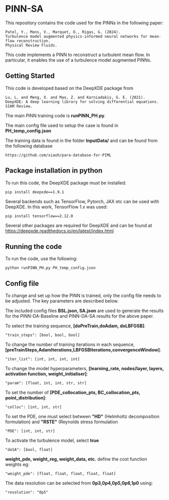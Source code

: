 # PINN-SA
This repository contains the code used for the PINNs in the following paper:

```
Patel, Y., Mons, V., Marquet, O., Rigas, G. (2024).
Turbulence model augmented physics-informed neural networks for mean-flow reconstruction.
Physical Review Fluids.
```

This code implements a PINN to reconstruct a turbulent mean flow. In particular, it enables the use of a turbulence model augmented PINNs.

## Getting Started

This code is developed based on the DeepXDE package from
```
Lu, L. and Meng, X. and Mao, Z. and Karniadakis, G. E. (2021).
DeepXDE: A deep learning library for solving differential equations.
SIAM Review.
```

The main PINN training code is **runPINN_PH.py**.

The main config file used to setup the case is found in **PH_temp_config.json**

The training data is found in the folder **InputData/** and can be found from the following database
```
https://github.com/xiaoh/para-database-for-PIML
```

## Package installation in python

To run this code, the DeepXDE package must be installed:

```
pip install deepxde==1.9.1
```

Several backends such as TensorFlow, Pytorch, JAX etc can be used with DeepXDE. In this work, TensorFlow 1.x was used:
```
pip install tensorflow==2.12.0
```

Several other packages are required for DeepXDE and can be found at https://deepxde.readthedocs.io/en/latest/index.html


## Running the code

To run the code, use the following:
```
python runPINN_PH.py PH_temp_config.json
```

## Config file
To change and set up how the PINN is trained, only the config file needs to be adjusted. The key parameters are described below.

The included config files **BSL.json, SA.json** are used to generate the results for the PINN-DA-Baseline and PINN-DA-SA results for the above paper.

To select the training sequence, **[doPreTrain,doAdam, doLBFGSB]**:
```
"train_steps": [bool, bool, bool]
```


To change the number of training iterations in each sequence, **[preTrainSteps,AdamIterations,LBFGSBIterations,convergenceWindow]**:
```
"iter_list": [int, int, int, int]
```


To change the model hyperparameters, **[learning_rate, nodes/layer, layers, activation function, weight_initialiser]**:
```
"param": [float, int, int, str, str]
```


To set the number of **[PDE_collocation_pts, BC_collocation_pts, point_distribution]**:
```
"colloc": [int, int, str]
```

To set the PDE, one must select between **"HD"** (Helmholtz decomposition formulation) and **"RSTE"** (Reynolds stress formulation
```
"PDE": [int, int, str]
```


To activate the turbulence model, select **true**
```
"doSA": [bool, float]
```

**weight_pde, weight_reg, weight_data, etc.** define the cost function weights eg:
```
"weight_pde": [float, float, float, float, float]
```

The data resolution can be selected from **0p3,0p4,0p5,0p6,1p0** using:
```
"resolution": "0p5"
```
